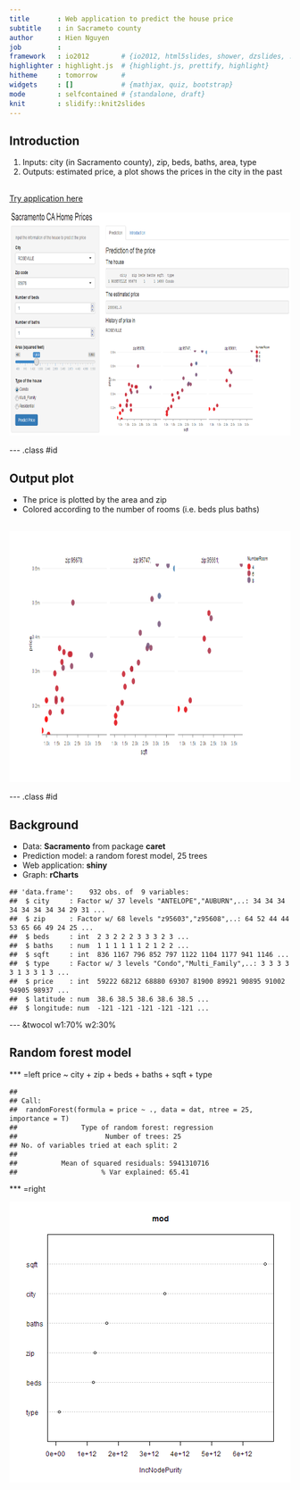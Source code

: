 ```yaml
---
title       : Web application to predict the house price 
subtitle    : in Sacrameto county
author      : Hien Nguyen
job         : 
framework   : io2012        # {io2012, html5slides, shower, dzslides, ...}
highlighter : highlight.js  # {highlight.js, prettify, highlight}
hitheme     : tomorrow      # 
widgets     : []            # {mathjax, quiz, bootstrap}
mode        : selfcontained # {standalone, draft}
knit        : slidify::knit2slides
---
```


## Introduction
1. Inputs: city (in Sacramento county), zip, beds, baths, area, type  
2. Outputs: estimated price, a plot shows the prices in the city in the past 
</br>
<a href="https://ngoc-hien.shinyapps.io/SAC_HomePrice/">Try application here</a>
</br>
</br>
<img src="./figures/demo.png" width="800px" height="400px" />

--- .class #id 

## Output plot  
 - The price is plotted by the area and zip
 - Colored according to the number of rooms (i.e. beds plus baths)
</br>
<img src="./figures/historicprice.png" width="900px" height="450px" />

--- .class #id 

## Background  
 - Data: **Sacramento** from package **caret**  
 - Prediction model: a random forest model, 25 trees  
 - Web application: **shiny**  
 - Graph: **rCharts**


```
## 'data.frame':	932 obs. of  9 variables:
##  $ city     : Factor w/ 37 levels "ANTELOPE","AUBURN",..: 34 34 34 34 34 34 34 34 29 31 ...
##  $ zip      : Factor w/ 68 levels "z95603","z95608",..: 64 52 44 44 53 65 66 49 24 25 ...
##  $ beds     : int  2 3 2 2 2 3 3 3 2 3 ...
##  $ baths    : num  1 1 1 1 1 1 2 1 2 2 ...
##  $ sqft     : int  836 1167 796 852 797 1122 1104 1177 941 1146 ...
##  $ type     : Factor w/ 3 levels "Condo","Multi_Family",..: 3 3 3 3 3 1 3 3 1 3 ...
##  $ price    : int  59222 68212 68880 69307 81900 89921 90895 91002 94905 98937 ...
##  $ latitude : num  38.6 38.5 38.6 38.6 38.5 ...
##  $ longitude: num  -121 -121 -121 -121 -121 ...
```

--- &twocol w1:70% w2:30% 

## Random forest model  

*** =left
price ~ city + zip + beds + baths + sqft + type 

```
## 
## Call:
##  randomForest(formula = price ~ ., data = dat, ntree = 25, importance = T) 
##                Type of random forest: regression
##                      Number of trees: 25
## No. of variables tried at each split: 2
## 
##           Mean of squared residuals: 5941310716
##                     % Var explained: 65.41
```

*** =right

![plot of chunk unnamed-chunk-3](assets/fig/unnamed-chunk-3-1.png)
